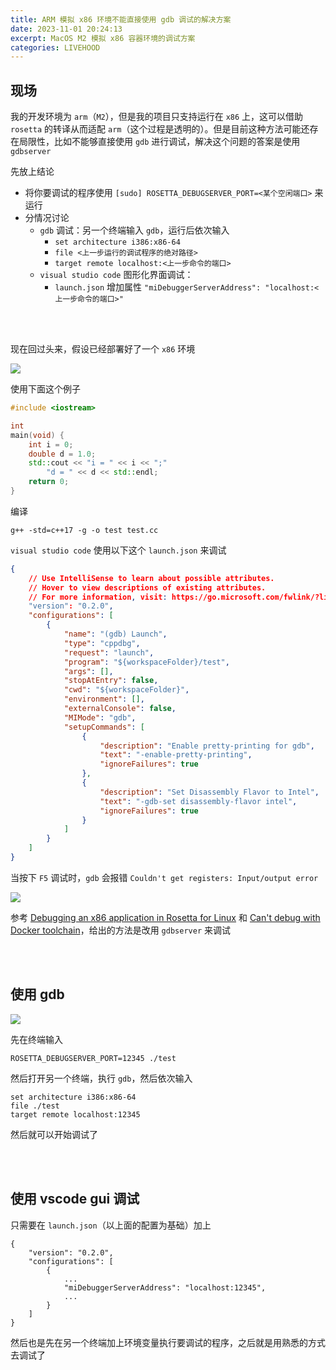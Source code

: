 ```yaml
---
title: ARM 模拟 x86 环境不能直接使用 gdb 调试的解决方案
date: 2023-11-01 20:24:13
excerpt: MacOS M2 模拟 x86 容器环境的调试方案
categories: LIVEHOOD
---
```


## 现场

我的开发环境为 `arm`（`M2`），但是我的项目只支持运行在 `x86` 上，这可以借助 `rosetta` 的转译从而适配 `arm`（这个过程是透明的）。但是目前这种方法可能还存在局限性，比如不能够直接使用 `gdb` 进行调试，解决这个问题的答案是使用 `gdbserver`

先放上结论

- 将你要调试的程序使用 `[sudo] ROSETTA_DEBUGSERVER_PORT=<某个空闲端口>` 来运行
- 分情况讨论
    + `gdb` 调试：另一个终端输入 `gdb`，运行后依次输入
        + `set architecture i386:x86-64`
        + `file <上一步运行的调试程序的绝对路径>`
        + `target remote localhost:<上一步命令的端口>`
    + `visual studio code` 图形化界面调试：
        + `launch.json` 增加属性 `"miDebuggerServerAddress": "localhost:<上一步命令的端口>"`

<br></br>

现在回过头来，假设已经部署好了一个 `x86` 环境

![](https://pic.imgdb.cn/item/654384f0c458853aefbd15d2.png)

使用下面这个例子

```cpp
#include <iostream>

int
main(void) {
    int i = 0;
    double d = 1.0;
    std::cout << "i = " << i << ";"
        "d = " << d << std::endl;
    return 0;
}
```

编译

```shell
g++ -std=c++17 -g -o test test.cc
```

`visual studio code` 使用以下这个 `launch.json` 来调试

```json
{
    // Use IntelliSense to learn about possible attributes.
    // Hover to view descriptions of existing attributes.
    // For more information, visit: https://go.microsoft.com/fwlink/?linkid=830387
    "version": "0.2.0",
    "configurations": [
        {
            "name": "(gdb) Launch",
            "type": "cppdbg",
            "request": "launch",
            "program": "${workspaceFolder}/test",
            "args": [],
            "stopAtEntry": false,
            "cwd": "${workspaceFolder}",
            "environment": [],
            "externalConsole": false,
            "MIMode": "gdb",
            "setupCommands": [
                {
                    "description": "Enable pretty-printing for gdb",
                    "text": "-enable-pretty-printing",
                    "ignoreFailures": true
                },
                {
                    "description": "Set Disassembly Flavor to Intel",
                    "text": "-gdb-set disassembly-flavor intel",
                    "ignoreFailures": true
                }
            ]
        }
    ]
}
```

当按下 `F5` 调试时，`gdb` 会报错 `Couldn't get registers: Input/output error`

![](https://pic.imgdb.cn/item/654382f8c458853aefb7c0be.png)

参考 [Debugging an x86 application in Rosetta for Linux](https://sporks.space/2023/04/12/debugging-an-x86-application-in-rosetta-for-linux/) 和 [Can't debug with Docker toolchain](https://youtrack.jetbrains.com/issue/CPP-32735/Cant-debug-with-Docker-toolchain)，给出的方法是改用 `gdbserver` 来调试

<br></br>

## 使用 gdb

![](https://pic.imgdb.cn/item/654386ddc458853aefc220ce.png)

先在终端输入

```shell
ROSETTA_DEBUGSERVER_PORT=12345 ./test
```

然后打开另一个终端，执行 `gdb`，然后依次输入

```shell
set architecture i386:x86-64
file ./test
target remote localhost:12345
```

然后就可以开始调试了

<br></br>

## 使用 vscode gui 调试

只需要在 `launch.json`（以上面的配置为基础）加上

```
{
    "version": "0.2.0",
    "configurations": [
        {
            ...
            "miDebuggerServerAddress": "localhost:12345",
            ...
        }
    ]
}
```

然后也是先在另一个终端加上环境变量执行要调试的程序，之后就是用熟悉的方式去调试了
